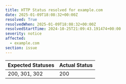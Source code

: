 ```yaml
---
title: HTTP Status resolved for example.com
date: 2025-01-09T18:08:32+00:00Z
resolved: True
resolvedWhen: 2025-01-09T18:08:32+00:00Z
resolvedStartTime: 2024-10-25T21:09:43.191474+00:00
severity: notice
affected:
  - example.com
section: issue
---
```


| Expected Statuses | Actual Status  |
|-------------------|----------------|
| 200, 301, 302 | 200 |
